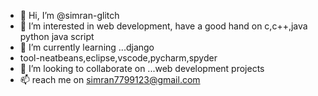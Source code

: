 - 👋 Hi, I’m @simran-glitch
- 👀 I’m interested in web development,
      have a good hand on c,c++,java python java script
- 🌱 I’m currently learning ...django
- tool-neatbeans,eclipse,vscode,pycharm,spyder
- 💞️ I’m looking to collaborate on ...web development projects
- 📫 reach me on simran7799123@gmail.com

<!---
Hi, I'm Simran Sharma, a passionate self-taught Full Stack web developer and a freelance software engineer from India. My passion for software lies with dreaming up ideas and making them come true with elegant interfaces. I take great care in the experience, architecture, and code quality of the things I build.

I am also an open-source enthusiast and maintainer. I learned a lot from the open-source community and I love how collaboration and knowledge sharing happened through open-source..
--->
